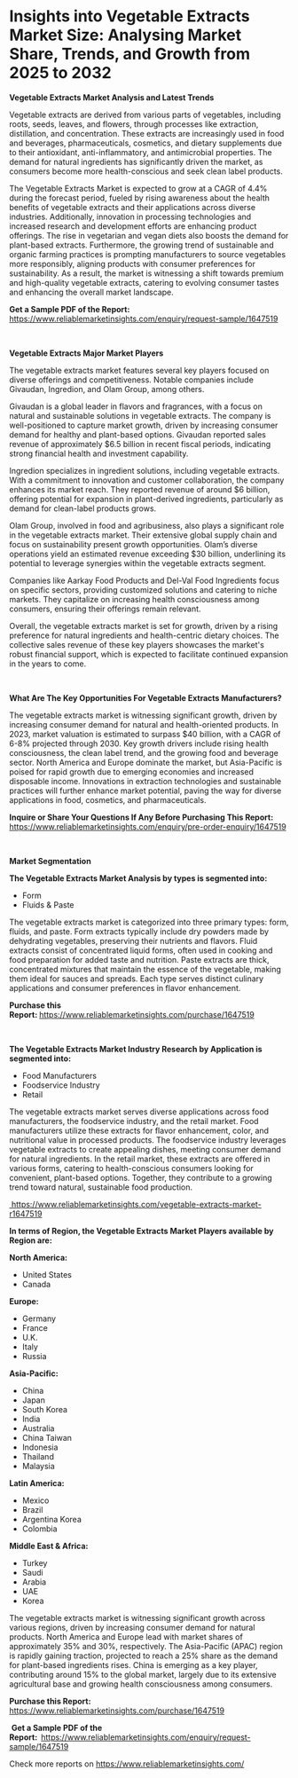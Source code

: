 <p><h1>Insights into Vegetable Extracts Market Size: Analysing Market Share, Trends, and Growth from 2025 to 2032</h1></p><p><strong>Vegetable Extracts Market Analysis and Latest Trends</strong></p>
<p><p>Vegetable extracts are derived from various parts of vegetables, including roots, seeds, leaves, and flowers, through processes like extraction, distillation, and concentration. These extracts are increasingly used in food and beverages, pharmaceuticals, cosmetics, and dietary supplements due to their antioxidant, anti-inflammatory, and antimicrobial properties. The demand for natural ingredients has significantly driven the market, as consumers become more health-conscious and seek clean label products.</p><p>The Vegetable Extracts Market is expected to grow at a CAGR of 4.4% during the forecast period, fueled by rising awareness about the health benefits of vegetable extracts and their applications across diverse industries. Additionally, innovation in processing technologies and increased research and development efforts are enhancing product offerings. The rise in vegetarian and vegan diets also boosts the demand for plant-based extracts. Furthermore, the growing trend of sustainable and organic farming practices is prompting manufacturers to source vegetables more responsibly, aligning products with consumer preferences for sustainability. As a result, the market is witnessing a shift towards premium and high-quality vegetable extracts, catering to evolving consumer tastes and enhancing the overall market landscape.</p></p>
<p><strong>Get a Sample PDF of the Report:&nbsp;</strong> <a href="https://www.reliablemarketinsights.com/enquiry/request-sample/1647519?utm_campaign=2381&utm_medium=2&utm_source=Github&utm_content=ia&utm_term=14022025&utm_id=vegetable-extracts">https://www.reliablemarketinsights.com/enquiry/request-sample/1647519</a></p>
<p>&nbsp;</p>
<p><strong>Vegetable Extracts Major Market Players</strong></p>
<p><p>The vegetable extracts market features several key players focused on diverse offerings and competitiveness. Notable companies include Givaudan, Ingredion, and Olam Group, among others. </p><p>Givaudan is a global leader in flavors and fragrances, with a focus on natural and sustainable solutions in vegetable extracts. The company is well-positioned to capture market growth, driven by increasing consumer demand for healthy and plant-based options. Givaudan reported sales revenue of approximately $6.5 billion in recent fiscal periods, indicating strong financial health and investment capability.</p><p>Ingredion specializes in ingredient solutions, including vegetable extracts. With a commitment to innovation and customer collaboration, the company enhances its market reach. They reported revenue of around $6 billion, offering potential for expansion in plant-derived ingredients, particularly as demand for clean-label products grows.</p><p>Olam Group, involved in food and agribusiness, also plays a significant role in the vegetable extracts market. Their extensive global supply chain and focus on sustainability present growth opportunities. Olam’s diverse operations yield an estimated revenue exceeding $30 billion, underlining its potential to leverage synergies within the vegetable extracts segment.</p><p>Companies like Aarkay Food Products and Del-Val Food Ingredients focus on specific sectors, providing customized solutions and catering to niche markets. They capitalize on increasing health consciousness among consumers, ensuring their offerings remain relevant. </p><p>Overall, the vegetable extracts market is set for growth, driven by a rising preference for natural ingredients and health-centric dietary choices. The collective sales revenue of these key players showcases the market's robust financial support, which is expected to facilitate continued expansion in the years to come.</p></p>
<p>&nbsp;</p>
<p><strong>What Are The Key Opportunities For Vegetable Extracts Manufacturers?</strong></p>
<p><p>The vegetable extracts market is witnessing significant growth, driven by increasing consumer demand for natural and health-oriented products. In 2023, market valuation is estimated to surpass $40 billion, with a CAGR of 6-8% projected through 2030. Key growth drivers include rising health consciousness, the clean label trend, and the growing food and beverage sector. North America and Europe dominate the market, but Asia-Pacific is poised for rapid growth due to emerging economies and increased disposable income. Innovations in extraction technologies and sustainable practices will further enhance market potential, paving the way for diverse applications in food, cosmetics, and pharmaceuticals.</p></p>
<p><strong>Inquire or Share Your Questions If Any Before Purchasing This Report:</strong> <a href="https://www.reliablemarketinsights.com/enquiry/pre-order-enquiry/1647519?utm_campaign=2381&utm_medium=2&utm_source=Github&utm_content=ia&utm_term=14022025&utm_id=vegetable-extracts">https://www.reliablemarketinsights.com/enquiry/pre-order-enquiry/1647519</a></p>
<p>&nbsp;</p>
<p><strong>Market Segmentation</strong></p>
<p><strong>The Vegetable Extracts Market Analysis by types is segmented into:</strong></p>
<p><ul><li>Form</li><li>Fluids & Paste</li></ul></p>
<p><p>The vegetable extracts market is categorized into three primary types: form, fluids, and paste. Form extracts typically include dry powders made by dehydrating vegetables, preserving their nutrients and flavors. Fluid extracts consist of concentrated liquid forms, often used in cooking and food preparation for added taste and nutrition. Paste extracts are thick, concentrated mixtures that maintain the essence of the vegetable, making them ideal for sauces and spreads. Each type serves distinct culinary applications and consumer preferences in flavor enhancement.</p></p>
<p><strong>Purchase this Report:&nbsp;</strong><a href="https://www.reliablemarketinsights.com/purchase/1647519?utm_campaign=2381&utm_medium=2&utm_source=Github&utm_content=ia&utm_term=14022025&utm_id=vegetable-extracts">https://www.reliablemarketinsights.com/purchase/1647519</a></p>
<p>&nbsp;</p>
<p><strong>The Vegetable Extracts Market Industry Research by Application is segmented into:</strong></p>
<p><ul><li>Food Manufacturers</li><li>Foodservice Industry</li><li>Retail</li></ul></p>
<p><p>The vegetable extracts market serves diverse applications across food manufacturers, the foodservice industry, and the retail market. Food manufacturers utilize these extracts for flavor enhancement, color, and nutritional value in processed products. The foodservice industry leverages vegetable extracts to create appealing dishes, meeting consumer demand for natural ingredients. In the retail market, these extracts are offered in various forms, catering to health-conscious consumers looking for convenient, plant-based options. Together, they contribute to a growing trend toward natural, sustainable food production.</p></p>
<p><a href="https://www.reliablemarketinsights.com/vegetable-extracts-market-r1647519?utm_campaign=2381&utm_medium=2&utm_source=Github&utm_content=ia&utm_term=14022025&utm_id=vegetable-extracts">&nbsp;https://www.reliablemarketinsights.com/vegetable-extracts-market-r1647519</a></p>
<p><strong>In terms of Region, the Vegetable Extracts Market Players available by Region are:</strong></p>
<p>
    <p> <strong> North America: </strong>
        <ul>
            <li>United States</li>
            <li>Canada</li>
        </ul>
        </p> 
    <p> <strong> Europe: </strong>
        <ul>
            <li>Germany</li>
            <li>France</li>
            <li>U.K.</li>
            <li>Italy</li>
            <li>Russia</li>
        </ul>
        </p> 
    <p> <strong> Asia-Pacific: </strong>
        <ul>
            <li>China</li>
            <li>Japan</li>
            <li>South Korea</li>
            <li>India</li>
            <li>Australia</li>
            <li>China Taiwan</li>
            <li>Indonesia</li>
            <li>Thailand</li>
            <li>Malaysia</li>
        </ul>
        </p> 
    <p> <strong> Latin America: </strong>
        <ul>
            <li>Mexico</li>
            <li>Brazil</li>
            <li>Argentina Korea</li>
            <li>Colombia</li>
        </ul>
        </p> 
    <p> <strong> Middle East & Africa: </strong>
        <ul>
            <li>Turkey</li>
            <li>Saudi</li>
            <li>Arabia</li>
            <li>UAE</li>
            <li>Korea</li>
        </ul>
    </p>
    </p>
<p><p>The vegetable extracts market is witnessing significant growth across various regions, driven by increasing consumer demand for natural products. North America and Europe lead with market shares of approximately 35% and 30%, respectively. The Asia-Pacific (APAC) region is rapidly gaining traction, projected to reach a 25% share as the demand for plant-based ingredients rises. China is emerging as a key player, contributing around 15% to the global market, largely due to its extensive agricultural base and growing health consciousness among consumers.</p></p>
<p><strong>Purchase this Report: </strong><a href="https://www.reliablemarketinsights.com/purchase/1647519?utm_campaign=2381&utm_medium=2&utm_source=Github&utm_content=ia&utm_term=14022025&utm_id=vegetable-extracts">https://www.reliablemarketinsights.com/purchase/1647519</a></p>
<p>&nbsp;<strong>Get a Sample PDF of the Report:&nbsp;&nbsp;</strong><a href="https://www.reliablemarketinsights.com/enquiry/request-sample/1647519?utm_campaign=2381&utm_medium=2&utm_source=Github&utm_content=ia&utm_term=14022025&utm_id=vegetable-extracts">https://www.reliablemarketinsights.com/enquiry/request-sample/1647519</a></p>
<p><strong></strong></p>
<p>Check more reports on <a href="https://www.reliablemarketinsights.com/?utm_campaign=2381&utm_medium=2&utm_source=Github&utm_content=ia&utm_term=14022025&utm_id=vegetable-extracts">https://www.reliablemarketinsights.com/</a></p>